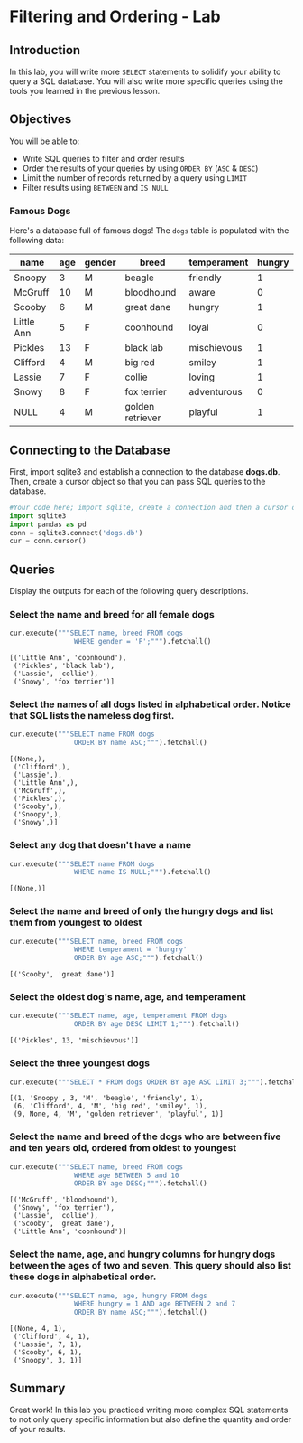 
# Filtering and Ordering - Lab


## Introduction
In this lab, you will write more `SELECT` statements to solidify your ability to query a SQL database. You will also write more specific queries using the tools you learned in the previous lesson.

## Objectives
You will be able to:
* Write SQL queries to filter and order results
* Order the results of your queries by using `ORDER BY` (`ASC` & `DESC`)
* Limit the number of records returned by a query using `LIMIT`
* Filter results using `BETWEEN` and `IS NULL`

### Famous Dogs

Here's a database full of famous dogs!  The `dogs` table is populated with the following data:

|name      |age    |gender |breed           |temperament|hungry |
|----------|-------|-------|----------------|-----------|-------|
|Snoopy    |3      |M      |beagle          |friendly   |1      |
|McGruff   |10     |M      |bloodhound      |aware      |0      |
|Scooby    |6      |M      |great dane      |hungry     |1      |
|Little Ann|5      |F      |coonhound       |loyal      |0      |
|Pickles   |13     |F      |black lab       |mischievous|1      |
|Clifford  |4      |M      |big red         |smiley     |1      |
|Lassie    |7      |F      |collie          |loving     |1      |
|Snowy     |8      |F      |fox terrier     |adventurous|0      |
|NULL      |4      |M      |golden retriever|playful    |1      |

## Connecting to the Database

First, import sqlite3 and establish a connection to the database **dogs.db**. Then, create a cursor object so that you can pass SQL queries to the database.


```python
#Your code here; import sqlite, create a connection and then a cursor object.
import sqlite3 
import pandas as pd
conn = sqlite3.connect('dogs.db')
cur = conn.cursor()
```

 

## Queries

Display the outputs for each of the following query descriptions.

### Select the name and breed for all female dogs


```python
cur.execute("""SELECT name, breed FROM dogs
                WHERE gender = 'F';""").fetchall()

```




    [('Little Ann', 'coonhound'),
     ('Pickles', 'black lab'),
     ('Lassie', 'collie'),
     ('Snowy', 'fox terrier')]



### Select the names of all dogs listed in alphabetical order.  Notice that SQL lists the nameless dog first.


```python
cur.execute("""SELECT name FROM dogs
                ORDER BY name ASC;""").fetchall()
```




    [(None,),
     ('Clifford',),
     ('Lassie',),
     ('Little Ann',),
     ('McGruff',),
     ('Pickles',),
     ('Scooby',),
     ('Snoopy',),
     ('Snowy',)]



### Select any dog that doesn't have a name


```python
cur.execute("""SELECT name FROM dogs
                WHERE name IS NULL;""").fetchall()
```




    [(None,)]



### Select the name and breed of only the hungry dogs and list them from youngest to oldest


```python
cur.execute("""SELECT name, breed FROM dogs
                WHERE temperament = 'hungry'
                ORDER BY age ASC;""").fetchall()
```




    [('Scooby', 'great dane')]



### Select the oldest dog's name, age, and temperament


```python
cur.execute("""SELECT name, age, temperament FROM dogs
                ORDER BY age DESC LIMIT 1;""").fetchall()
```




    [('Pickles', 13, 'mischievous')]



### Select the three youngest dogs


```python
cur.execute("""SELECT * FROM dogs ORDER BY age ASC LIMIT 3;""").fetchall()
```




    [(1, 'Snoopy', 3, 'M', 'beagle', 'friendly', 1),
     (6, 'Clifford', 4, 'M', 'big red', 'smiley', 1),
     (9, None, 4, 'M', 'golden retriever', 'playful', 1)]



### Select the name and breed of the dogs who are between five and ten years old, ordered from oldest to youngest


```python
cur.execute("""SELECT name, breed FROM dogs
                WHERE age BETWEEN 5 and 10
                ORDER BY age DESC;""").fetchall()
```




    [('McGruff', 'bloodhound'),
     ('Snowy', 'fox terrier'),
     ('Lassie', 'collie'),
     ('Scooby', 'great dane'),
     ('Little Ann', 'coonhound')]



### Select the name, age, and hungry columns for hungry dogs between the ages of two and seven.  This query should also list these dogs in alphabetical order.


```python
cur.execute("""SELECT name, age, hungry FROM dogs
                WHERE hungry = 1 AND age BETWEEN 2 and 7
                ORDER BY name ASC;""").fetchall()
```




    [(None, 4, 1),
     ('Clifford', 4, 1),
     ('Lassie', 7, 1),
     ('Scooby', 6, 1),
     ('Snoopy', 3, 1)]



## Summary

Great work! In this lab you practiced writing more complex SQL statements to not only query specific information but also define the quantity and order of your results. 

